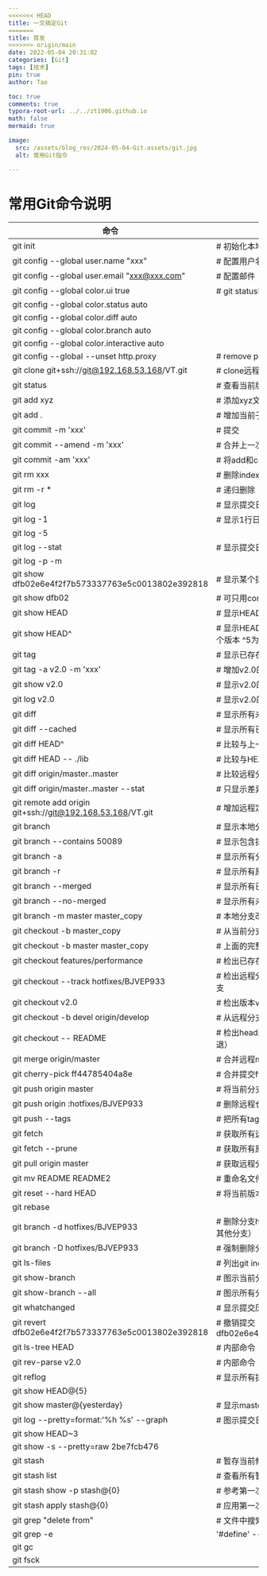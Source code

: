 ```yaml
---
<<<<<<< HEAD
title: 一文搞定Git
=======
title: 首发
>>>>>>> origin/main
date: 2022-05-04 20:31:02
categories: [Git]
tags: [技术]
pin: true
author: Tao

toc: true
comments: true
typora-root-url: ../../zt1906.github.io
math: false
mermaid: true

image:
  src: /assets/blog_res/2024-05-04-Git.assets/git.jpg
  alt: 常用Git指令

---
```


# 常用Git命令说明
| 命令  |  说明  |
| ------------ | ------------ |
|  git init                                                 |     # 初始化本地git仓库（创建新仓库）  |
|  git config --global user.name "xxx"                      |     # 配置用户名  |
|  git config --global user.email "xxx@xxx.com"             |     # 配置邮件  |
|  git config --global color.ui true                        |     # git status等命令自动着色  |
|  git config --global color.status auto  |
|  git config --global color.diff auto  |
|  git config --global color.branch auto  |
|  git config --global color.interactive auto  |
|  git config --global --unset http.proxy                   |     # remove  proxy configuration on git  |
|  git clone git+ssh://git@192.168.53.168/VT.git            |     # clone远程仓库  |
|  git status                                               |     # 查看当前版本状态（是否修改）  |
|  git add xyz                                              |     # 添加xyz文件至index  |
|  git add .                                                |     # 增加当前子目录下所有更改过的文件至index  |
|  git commit -m 'xxx'                                      |     # 提交  |
|  git commit --amend -m 'xxx'                              |     # 合并上一次提交（用于反复修改）  |
|  git commit -am 'xxx'                                     |     # 将add和commit合为一步  |
|  git rm xxx                                               |     # 删除index中的文件  |
|  git rm -r *                                              |     # 递归删除  |
|  git log                                                  |     # 显示提交日志  |
|  git log -1                                               |     # 显示1行日志 -n为n行  |
|  git log -5  |
|  git log --stat                                           |     # 显示提交日志及相关变动文件  |
|  git log -p -m  |
|  git show dfb02e6e4f2f7b573337763e5c0013802e392818        |     # 显示某个提交的详细内容  |
|  git show dfb02                                           |     # 可只用commitid的前几位  |
|  git show HEAD                                            |     # 显示HEAD提交日志  |
|  git show HEAD^                                           |     # 显示HEAD的父（上一个版本）的提交日志 ^^为上两个版本 ^5为上5个版本  |
|  git tag                                                  |     # 显示已存在的tag  |
|  git tag -a v2.0 -m 'xxx'                                 |     # 增加v2.0的tag  |
|  git show v2.0                                            |     # 显示v2.0的日志及详细内容  |
|  git log v2.0                                             |     # 显示v2.0的日志  |
|  git diff                                                 |     # 显示所有未添加至index的变更  |
|  git diff --cached                                        |     # 显示所有已添加index但还未commit的变更  |
|  git diff HEAD^                                           |     # 比较与上一个版本的差异  |
|  git diff HEAD -- ./lib                                   |     # 比较与HEAD版本lib目录的差异  |
|  git diff origin/master..master                           |     # 比较远程分支master上有本地分支master上没有的  |
|  git diff origin/master..master --stat                    |     # 只显示差异的文件，不显示具体内容  |
|  git remote add origin git+ssh://git@192.168.53.168/VT.git|     # 增加远程定义（用于push/pull/fetch）  |
|  git branch                                               |     # 显示本地分支  |
|  git branch --contains 50089                              |     # 显示包含提交50089的分支  |
|  git branch -a                                            |     # 显示所有分支  |
|  git branch -r                                            |     # 显示所有原创分支  |
|  git branch --merged                                      |     # 显示所有已合并到当前分支的分支  |
|  git branch --no-merged                                   |     # 显示所有未合并到当前分支的分支  |
|  git branch -m master master_copy                         |     # 本地分支改名  |
|  git checkout -b master_copy                              |     # 从当前分支创建新分支master_copy并检出  |
|  git checkout -b master master_copy                       |     # 上面的完整版  |
|  git checkout features/performance                        |     # 检出已存在的features/performance分支  |
|  git checkout --track hotfixes/BJVEP933                   |     # 检出远程分支hotfixes/BJVEP933并创建本地跟踪分支  |
|  git checkout v2.0                                        |     # 检出版本v2.0  |
|  git checkout -b devel origin/develop                     |     # 从远程分支develop创建新本地分支devel并检出  |
|  git checkout -- README                                   |     # 检出head版本的README文件（可用于修改错误回退）  |
|  git merge origin/master                                  |     # 合并远程master分支至当前分支  |
|  git cherry-pick ff44785404a8e                            |     # 合并提交ff44785404a8e的修改  |
|  git push origin master                                   |     # 将当前分支push到远程master分支  |
|  git push origin :hotfixes/BJVEP933                       |     # 删除远程仓库的hotfixes/BJVEP933分支  |
|  git push --tags                                          |     # 把所有tag推送到远程仓库  |
|  git fetch                                                |     # 获取所有远程分支（不更新本地分支，另需merge）  |
|  git fetch --prune                                        |     # 获取所有原创分支并清除服务器上已删掉的分支  |
|  git pull origin master                                   |     # 获取远程分支master并merge到当前分支  |
|  git mv README README2                                    |     # 重命名文件README为README2  |
|  git reset --hard HEAD                                    |     # 将当前版本重置为HEAD（通常用于merge失败回退）  |
|  git rebase  |
|  git branch -d hotfixes/BJVEP933                          |     # 删除分支hotfixes/BJVEP933（本分支修改已合并到其他分支）  |
|  git branch -D hotfixes/BJVEP933                          |     # 强制删除分支hotfixes/BJVEP933  |
|  git ls-files                                             |     # 列出git index包含的文件  |
|  git show-branch                                          |     # 图示当前分支历史  |
|  git show-branch --all                                    |     # 图示所有分支历史  |
|  git whatchanged                                          |     # 显示提交历史对应的文件修改  |
|  git revert dfb02e6e4f2f7b573337763e5c0013802e392818      |     # 撤销提交dfb02e6e4f2f7b573337763e5c0013802e392818  |
|  git ls-tree HEAD                                         |     # 内部命令：显示某个git对象  |
|  git rev-parse v2.0                                       |     # 内部命令：显示某个ref对于的SHA1 HASH  |
|  git reflog                                               |     # 显示所有提交，包括孤立节点  |
|  git show HEAD@{5}  |
|  git show master@{yesterday}                              |     # 显示master分支昨天的状态  |
|  git log --pretty=format:'%h %s' --graph                  |     # 图示提交日志  |
|  git show HEAD~3  |
|  git show -s --pretty=raw 2be7fcb476  |
|  git stash                                                |     # 暂存当前修改，将所有至为HEAD状态  |
|  git stash list                                           |     # 查看所有暂存  |
|  git stash show -p stash@{0}                              |     # 参考第一次暂存  |
|  git stash apply stash@{0}                                |     # 应用第一次暂存  |
|  git grep "delete from"                                   |     # 文件中搜索文本“delete from”  |
|  git grep -e |    '#define' --and -e SORT_DIRENT  |
|  git gc  |
|  git fsck  |
